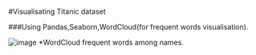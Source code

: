 #Visualisating Titanic dataset 

###Using Pandas,Seaborn,WordCloud(for frequent words visualisation).


![image](https://user-images.githubusercontent.com/98740822/196037498-9170f904-023b-4578-9851-da0fcfe3d924.png)
*WordCloud frequent words among names.
